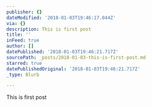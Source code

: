 ```yaml
---
publisher: {}
dateModified: '2018-01-03T19:46:17.044Z'
via: {}
description: This is first post
title: ''
inFeed: true
author: []
datePublished: '2018-01-03T19:46:21.717Z'
sourcePath: _posts/2018-01-03-this-is-first-post.md
starred: true
datePublishedOriginal: '2018-01-03T19:46:21.717Z'
_type: Blurb

---
```

This is first post